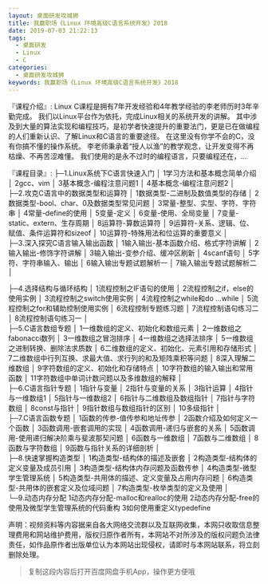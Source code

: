 ```yaml
---
layout: 桌面研发攻城狮
title: 我赢职场《Linux 环境高级C语言系统开发》2018
date: 2019-07-03 21:22:13
tags:
  - 桌面研发
  - Linux
  - C
categories:
  - 桌面研发攻城狮
keywords: 我赢职场《Linux 环境高级C语言系统开发》2018
---
```


『课程介绍』:
Linux C课程是拥有7年开发经验和4年教学经验的李老师历时3年辛勤完成。
我们以Linux平台作为依托，完成Linux相关的系统开发的讲解。
其中涉及到大量的算法实现和编程技巧，是初学者快速提升的重要法门，更是已在做编程的人们重新认识、了解Linux和C语言的重要途径。
在这里没有你学不会的C，没有你搞不懂的操作系统。
李老师秉承着“授人以渔”的教学观念，让开发变得不再枯燥、不再苦涩难懂。
我们使用的是永不过时的编程语言，只要编程还在，...

『课程目录』: 
├─1.Linux系统下C语言快速入门
│      1学习方法和基本概念简单介绍
│      2gcc、vim
│      3基本概念-编程注意问题1
│      4基本概念-编程注意问题2
│      
├─2.攻克C语言中的数据类型和运算符
│      1数据类型-二进制及数值类型的存储
│      2数据类型-bool、char、0及数据类型常见问题
│      3常量-整型、实型、字符、字符串
│      4常量-define的使用
│      5变量-定义
│      6变量-使用、全局变量
│      7变量-static、extern、生存周期
│      8运算符-算数运算符
│      9运算符-关系、逻辑、位、赋值、条件运算符和sizeof
│      10运算符-特殊用法和位运算的重要意义
│      
├─3.深入探究C语言输入输出函数
│      1输入输出-基本函数介绍、格式字符讲解
│      2输入输出-修饰字符讲解
│      3输入输出-变参介绍、缓冲区刷新
│      4scanf语句
│      5字符、字符串输入、输出
│      6输入输出专题试题解析一
│      7输入输出专题试题解析二
│ 
<!-- more -->     
├─4.选择结构与循环结构
│      1流程控制之IF语句的使用
│      2流程控制之if，else的使用实例
│      3流程控制之switch使用实例
│      4流程控制之while和do ...while
│      5流程控制之for和辅助控制使用实例
│      6流程控制专题练习题
│      7流程控制语句练习二
│      8流程控制语句练习一
│      
├─5.C语言数组专题
│      1一维数组的定义、初始化和数组元素
│      2一维数组之fabonacci数列
│      3一维数组之冒泡排序
│      4一维数组之选择法排序
│      5一维数组之进制转换、删除法求质数
│      6二维数组的定义、初始化、元素引用和存储形式
│      7二维数组中行列互换、求最大值、求行列的和及矩阵乘积等问题
│      8深入理解二维数组
│      9字符数组的定义、初始化和存储特点
│      10字符数组的输入输出和常用函数
│      11字符数组中单词计数问题以及多维数组的解释
│      
├─6.C语言指针专题
│      1指针与变量
│      2指针与变量的关系
│      3指针运算
│      4指针与一维数组1
│      5指针与一维数组2
│      6指针与二维数组及数组指针
│      7指针与字符数组
│      8const与指针
│      9指针数组与数组指针的区别
│      10多级指针
│      
├─7.C语言函数专题
│      1函数的传参-值传参和地址传参
│      2函数介绍及如何定义一个函数
│      3函数调用-嵌套调用的实现
│      4函数调用-递归与嵌套的关系
│      5函数调用-使用递归解决阶乘与斐波那契问题
│      6函数与一维数组
│      7函数与二维数组
│      8函数与字符数组
│      9函数与指针关系的详细剖析
│      
├─8.快速掌握构造类型
│      1构造类型-结构体的描述及嵌套
│      2构造类型-结构体的定义变量及成员引用
│      3构造类型-结构体内存问题及函数传参
│      4构造类型-微型学生管理系统
│      5构造类型-共用体的描述、定义变量及占用内存问题
│      6构造类型-共用体的嵌套定义及位域问题
│      7构造类型-枚举类型的定义及使用
│      
└─9.动态内存分配
        1动态内存分配-malloc和realloc的使用
        2动态内存分配-free的使用及微型学生管理系统的代码重构
        3如何使用重定义typedefine

<div class="post-copyright">
    <div class="post-copyright__author">
      <span class="post-copyright-meta">声明：视频资料等内容据来自各大网络交流群以及互联网收集，本网只收取信息整理费用和网站维护费用，版权归原作者所有，本网站不对所涉及的版权问题负法律责任，如作品原作者出版单位认为本网站出现侵权，请即时与本网站联系，将立刻删除处理。 </span>
    </div>
</div>

<blockquote class="blockquote-center">
复制这段内容后打开百度网盘手机App，操作更方便哦
</blockquote>

